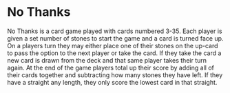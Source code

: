 # No Thanks
No Thanks is a card game played with cards numbered 3-35. Each player is given a set number of stones to start the game and a card is turned face up. On a players turn they may either place one of their stones on the up-card to pass the option to the next player or take the card. If they take the card a new card is drawn from the deck and that same player takes their turn again. At the end of the game players total up their score by adding all of their cards together and subtracting how many stones they have left. If they have a straight any length, they only score the lowest card in that straight. 
